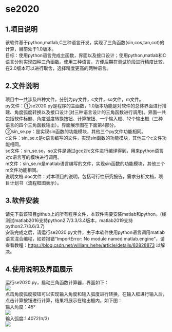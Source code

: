# se2020
1.项目说明
-------
   该软件基于python,matlab,C三种语言开发，实现了三角函数(sin,cos,tan,cot)的计算，目前处于1.0版本。  
   目标：使用python语言完成主函数，界面以及接口设计；使用python,matlab和C语言分别实现四种三角函数。使用三种语言，方便后期在测试阶段进行精度比较，在2.0版本可以进行取舍，选择精度更高的两种语言。  
   
2.文件说明
--------
   项目中一共涉及四种文件，分别为py文件，c文件，so文件，m文件。  
   py文件：①se2020.py是程序的主函数，1.0版本功能是对软件的总体界面进行搭建、角度弧度转换以及接口设计(对三种语言设计的三角函数进行调用)。界面一共包括软件标题、角度弧度转换按钮、计算按钮、一个输入框、12个输出框（三种语言的四个三角函数输出）。界面展示图在下面第4部分。  
          ②sin_se.py：是实现sin函数的功能模块，其他三个py文件功能相同。  
   c文件：sin_se.c是c语言编写的文件，实现sin函数的功能模块，其他三个c文件功能相同。  
   so文件：sin_se.so，so文件是通过gcc对c文件进行编译得到，用来python语言对c语言写的模块进行调用。  
   m文件：sin_se.m是matlab语言编写的文件，实现sin函数的功能模块，其他三个m文件功能相同。  
   说明文档.doc文件：对本项目的说明，包括可行性研究报告，需求分析文档，项目计划书（流程框图表示）。  

3.软件安装
--------
   请先下载该项目github上的所有程序文件，本软件需要安装matlab和python。(经测试matlab2016支持python2.7/3.3/3.4版本，matlab2019支持python2.7/3.6/3.7)  
   安装完成之后，请运行se2020.py文件，由于本软件使用python语言调用matlab语言混合编程，如若报错“ImportError: No module named matlab.engine"，请查看教程：https://blog.csdn.net/william_hehe/article/details/82828873 以解决。  

4.使用说明及界面展示
---------
   运行se2020.py，启动三角函数计算器，界面如下：  
   ![](https://raw.githubusercontent.com/se2020-ruanjian/se2020/master/1.png)  
   点击角度弧度按钮可以实现输入角度和输入弧度进行转换，在输入框进行输入后，点击计算按钮进行计算，结果将展示在输出框内，如下图：  
   输入角度：45°  
   ![](https://raw.githubusercontent.com/se2020-ruanjian/se2020/master/2.png)  
   输入弧度:1.4072(π/3)  
   ![](https://raw.githubusercontent.com/se2020-ruanjian/se2020/master/3.png)  

